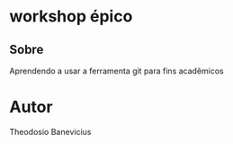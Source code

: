 # workshop épico

## Sobre

Aprendendo a usar a ferramenta git para fins acadêmicos

# Autor
Theodosio Banevicius
